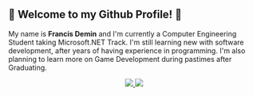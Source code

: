 ## 👋 Welcome to my Github Profile! 👋
My name is **Francis Demin** and I'm currently a Computer Engineering Student taking Microsoft.NET Track. I'm still learning new with software development, after years of having experience in programming. I'm also planning to learn more on Game Development during pastimes after Graduating.

<p align="center">
  <a href="https://www.facebook.com/fge.demin" target="_blank" rel="noopener noreferrer">
    <img src="https://img.shields.io/badge/Facebook-informational?style=flat&logo=facebook&logoColor=white&color=1877F2">
  </a>
  <a href="https://www.instagram.com/fgedemin" target="_blank" rel="noopener noreferrer">
    <img src="https://img.shields.io/badge/Instagram-informational?style=flat&logo=instagram&logoColor=white&color=E4405F">
  </a>
</p>
<!--
**FDemin/FDemin** is a ✨ _special_ ✨ repository because its `README.md` (this file) appears on your GitHub profile.

Here are some ideas to get you started:

- 🔭 I’m currently working on ...
- 🌱 I’m currently learning ...
- 👯 I’m looking to collaborate on ...
- 🤔 I’m looking for help with ...
- 💬 Ask me about ...
- 📫 How to reach me: ...
- 😄 Pronouns: ...
- ⚡ Fun fact: ...
-->
